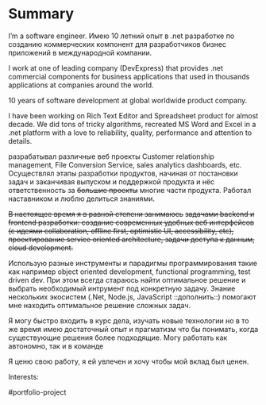 # Summary
I’m a software engineer.
Имею 10 летний опыт в .net разработке по созданию коммерческих компонент для разработчиков бизнес приложений в международной компании.

I work at one of leading company (DevExpress) that provides .net commercial components for business applications that used in thousands applications at companies around the world.

10 years of software development at global worldwide product company.

I have been working on Rich Text Editor and Spreadsheet product for almost decade. We did tons of tricky algorithms, recreated MS Word and Excel in a .net platform with a love to reliability, quality, performance and attention to details. 

разрабатывал различные веб проекты Customer relationship management, File Conversion Service, sales analytics dashboards, etc.
Осуществлял этапы разработки продуктов, начиная от постановки задач и заканчивая выпуском и поддержкой продукта и нёс ответственность за ~~большие проекты~~ многие части продукта. Работал наставником и люблю делиться знаниями.

~~В настоящее время я в равной степени занимаюсь~~
~~задачами backend и frontend разработки: создание современных удобных веб интерфейсов (с идеями collaboration, offline first, optimistic UI, accessibility, etc), проектирование service oriented architecture, задачи доступа к данным, cloud development.~~ 

Использую разные инструменты и парадигмы программирования такие как например object oriented development, functional programming, test driven dev. При этом всегда стараюсь найти оптимальное решение и выбрать необходимый интрумент под конкретную задачу. Знание нескольких экосистем (.Net, Node.js, JavaScript ::дополнить::)  помогают мне находить оптимальное решение сложных задач. 

Я могу быстро входить в курс дела, изучать новые технологии но в то же время имею достаточный опыт и прагматизм что бы понимать, когда существующие решения более подходящие. Могу работать как автономно, так и в команде

Я ценю свою работу, я ей увлечен и хочу чтобы мой вклад был ценен.

Interests:

#portfolio-project